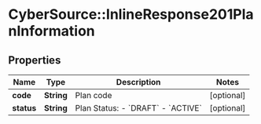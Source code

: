 # CyberSource::InlineResponse201PlanInformation

## Properties
Name | Type | Description | Notes
------------ | ------------- | ------------- | -------------
**code** | **String** | Plan code  | [optional] 
**status** | **String** | Plan Status:  - &#x60;DRAFT&#x60;  - &#x60;ACTIVE&#x60;  | [optional] 


